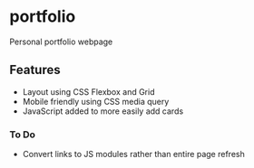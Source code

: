 # portfolio

Personal portfolio webpage

## Features

- Layout using CSS Flexbox and Grid
- Mobile friendly using CSS media query
- JavaScript added to more easily add cards

### To Do

- Convert links to JS modules rather than entire page refresh

